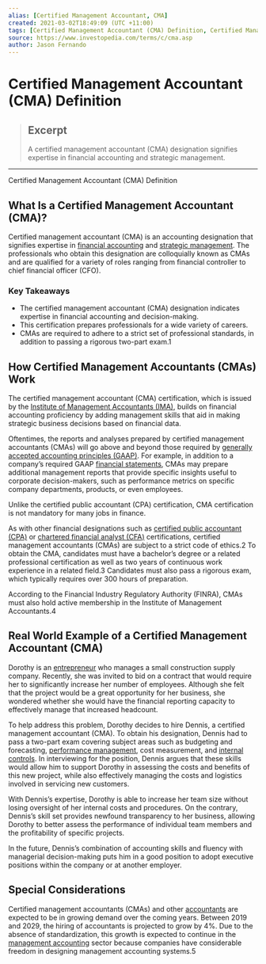 ```yaml
---
alias: [Certified Management Accountant, CMA]
created: 2021-03-02T18:49:09 (UTC +11:00)
tags: [Certified Management Accountant (CMA) Definition, Certified Management Accountant (CMA) Definition]
source: https://www.investopedia.com/terms/c/cma.asp
author: Jason Fernando
---
```


# Certified Management Accountant (CMA) Definition

> ## Excerpt
> A certified management accountant (CMA) designation signifies expertise in financial accounting and strategic management.

---

Certified Management Accountant (CMA) Definition
## What Is a Certified Management Accountant (CMA)?

Certified management accountant (CMA) is an accounting designation that signifies expertise in [financial accounting](https://www.investopedia.com/terms/f/financialaccounting.asp) and [strategic management](https://www.investopedia.com/terms/s/strategic-management.asp). The professionals who obtain this designation are colloquially known as CMAs and are qualified for a variety of roles ranging from financial controller to chief financial officer (CFO).

### Key Takeaways

-   The certified management accountant (CMA) designation indicates expertise in financial accounting and decision-making.
-   This certification prepares professionals for a wide variety of careers.
-   CMAs are required to adhere to a strict set of professional standards, in addition to passing a rigorous two-part exam.1

## How Certified Management Accountants (CMAs) Work

The certified management accountant (CMA) certification, which is issued by the [Institute of Management Accountants (IMA)](https://www.investopedia.com/terms/i/institute-of-management-accountants.asp), builds on financial accounting proficiency by adding management skills that aid in making strategic business decisions based on financial data.

Oftentimes, the reports and analyses prepared by certified management accountants (CMAs) will go above and beyond those required by [generally accepted accounting principles (GAAP)](https://www.investopedia.com/terms/g/gaap.asp). For example, in addition to a company’s required GAAP [financial statements](https://www.investopedia.com/terms/f/financial-statements.asp), CMAs may prepare additional management reports that provide specific insights useful to corporate decision-makers, such as performance metrics on specific company departments, products, or even employees.

Unlike the certified public accountant (CPA) certification, CMA certification is not mandatory for many jobs in finance.

As with other financial designations such as [certified public accountant (CPA)](https://www.investopedia.com/terms/c/cpa.asp) or [chartered financial analyst (CFA)](https://www.investopedia.com/terms/c/cfa.asp) certifications, certified management accountants (CMAs) are subject to a strict code of ethics.2 To obtain the CMA, candidates must have a bachelor’s degree or a related professional certification as well as two years of continuous work experience in a related field.3 Candidates must also pass a rigorous exam, which typically requires over 300 hours of preparation.

According to the Financial Industry Regulatory Authority (FINRA), CMAs must also hold active membership in the Institute of Management Accountants.4

## Real World Example of a Certified Management Accountant (CMA)

Dorothy is an [entrepreneur](https://www.investopedia.com/terms/e/entrepreneur.asp) who manages a small construction supply company. Recently, she was invited to bid on a contract that would require her to significantly increase her number of employees. Although she felt that the project would be a great opportunity for her business, she wondered whether she would have the financial reporting capacity to effectively manage that increased headcount.

To help address this problem, Dorothy decides to hire Dennis, a certified management accountant (CMA). To obtain his designation, Dennis had to pass a two-part exam covering subject areas such as budgeting and forecasting, [performance management](https://www.investopedia.com/terms/p/performance-management.asp), cost measurement, and [internal controls](https://www.investopedia.com/terms/i/internalcontrols.asp). In interviewing for the position, Dennis argues that these skills would allow him to support Dorothy in assessing the costs and benefits of this new project, while also effectively managing the costs and logistics involved in servicing new customers.

With Dennis’s expertise, Dorothy is able to increase her team size without losing oversight of her internal costs and procedures. On the contrary, Dennis’s skill set provides newfound transparency to her business, allowing Dorothy to better assess the performance of individual team members and the profitability of specific projects.

In the future, Dennis’s combination of accounting skills and fluency with managerial decision-making puts him in a good position to adopt executive positions within the company or at another employer.

## Special Considerations

Certified management accountants (CMAs) and other [accountants](https://www.investopedia.com/terms/a/accountant.asp) are expected to be in growing demand over the coming years. Between 2019 and 2029, the hiring of accountants is projected to grow by 4%. Due to the absence of standardization, this growth is expected to continue in the [management accounting](https://www.investopedia.com/terms/m/managerialaccounting.asp) sector because companies have considerable freedom in designing management accounting systems.5
